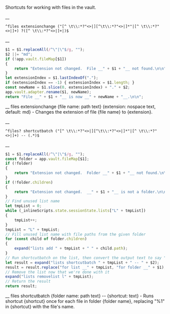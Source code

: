 Shortcuts for working with files in the vault.


__
```
^files extensionchange ("[^ \t\\:*?"<>|][^\t\\:*?"<>|]*"|[^ \t\\:*?"<>|]+) ?([^ \t\\:*?"<>|]+|)$
```
__
```js
$1 = $1.replaceAll(/^\"|\"$/g, "");
$2 ||= "md";
if (!app.vault.fileMap[$1])
{
	return "Extension not changed.  File __" + $1 + "__ not found.\n\n";
}
let extensionIndex = $1.lastIndexOf(".");
if (extensionIndex == -1) { extensionIndex = $1.length; }
const newName = $1.slice(0, extensionIndex) + "." + $2;
app.vault.adapter.rename($1, newName);
return "File __" + $1 + "__ is now __" + newName + "__.\n\n";
```
__
files extensionchange {file name: path text} {extension: nospace text, default: md} - Changes the extension of file {file name} to {extension}.


__
```
^files? shortcutbatch ("[^ \t\\:*?"<>|][^\t\\:*?"<>|]*"|[^ \t\\:*?"<>|]+) -- (.*)$
```
__
```js
$1 = $1.replaceAll(/^\"|\"$/g, "");
const folder = app.vault.fileMap[$1];
if (!folder)
{
	return "Extension not changed.  Folder __" + $1 + "__ not found.\n\n";
}
if (!folder.children)
{
	return "Extension not changed.  __" + $1 + "__ is not a folder.\n\n";
}
// Find unused list name
let tmpList = 0;
while (_inlineScripts.state.sessionState.lists["L" + tmpList])
{
	tmpList++;
}
tmpList = "L" + tmpList;
// Fill unused list name with file paths from the given folder
for (const child of folder.children)
{
	expand("lists add " + tmpList + " " + child.path);
}
// Run shortcutbatch on the list, then convert the output text to say "folder"
let result = expand("lists shortcutbatch " + tmpList + " -- " + $2);
result = result.replace("for list __" + tmpList, "for folder __" + $1);
// Remove the list now that we're done with it
expand("lists removelist l" + tmpList);
// Return the result
return result;
```
__
files shortcutbatch {folder name: path text} -- {shortcut: text} - Runs shortcut {shortcut} once for each file in folder {folder name}, replacing "%1" in {shortcut} with the file's name.
